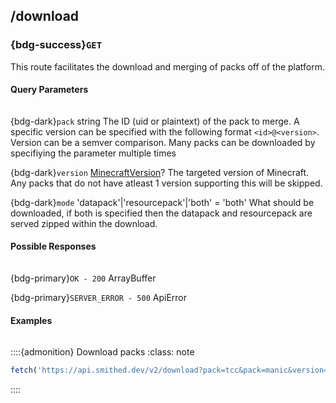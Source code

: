 ## /download
### {bdg-success}`GET`

This route facilitates the download and merging of packs off of the platform.



#### Query Parameters
<div class='sd-bg-secondary' style='width: 95%; height: 1px; margin: 0em 0em 0.1em 0em'></div>

{bdg-dark}`pack` <label class="sd-text-secondary">string</label>
The ID (uid or plaintext) of the pack to merge. A specific version can be specified with the following format `<id>@<version>`. Version can be a semver comparison.
Many packs can be downloaded by specifiying the parameter multiple times

{bdg-dark}`version` <label class="sd-text-secondary">[MinecraftVersion](/api/data-types)?</label>
The targeted version of Minecraft. Any packs that do not have atleast 1 version supporting this will be skipped.

{bdg-dark}`mode` <label class="sd-text-secondary">'datapack'|'resourcepack'|'both' = 'both'</label>
What should be downloaded, if both is specified then the datapack and resourcepack are served zipped within the download.




#### Possible Responses
<div class='sd-bg-secondary' style='width: 95%; height: 1px; margin: 0em 0em 0.1em 0em'></div>

{bdg-primary}`OK - 200` <label class="sd-text-secondary">ArrayBuffer</label>

{bdg-primary}`SERVER_ERROR - 500` <label class="sd-text-secondary">ApiError</label>



#### Examples
<div class='sd-bg-secondary' style='width: 95%; height: 1px; margin: 0em 0em 0.1em 0em'></div>

::::{admonition} Download packs
    :class: note        
```ts
fetch('https://api.smithed.dev/v2/download?pack=tcc&pack=manic&version=1.19)
```
::::

<br/>


